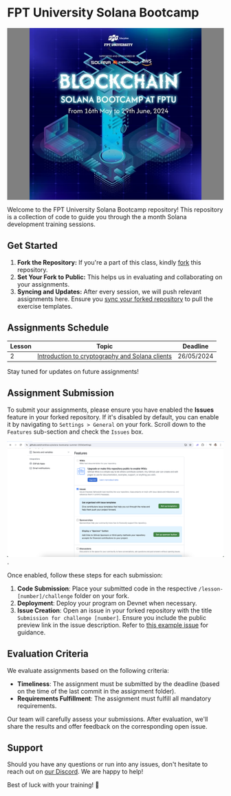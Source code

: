 # FPT University Solana Bootcamp

<p width="full" margin="auto" align="center" style="background:gray"><img src="assets/logo.png" alt="ship" width="400" margin="auto" align="center" /></p>

Welcome to the FPT University Solana Bootcamp repository! This repository is a collection of code to guide you through the a month Solana development training sessions.

## Get Started

1. **Fork the Repository:** If you're a part of this class, kindly [fork](https://docs.github.com/en/get-started/quickstart/fork-a-repo#forking-a-repository) this repository.
2. **Set Your Fork to Public:** This helps us in evaluating and collaborating on your assignments.
3. **Syncing and Updates:** After every session, we will push relevant assignments here. Ensure you [sync your forked repository](https://docs.github.com/en/pull-requests/collaborating-with-pull-requests/working-with-forks/syncing-a-fork) to pull the exercise templates.

## Assignments Schedule

| Lesson | Topic                                                                     | Deadline   |
| --- | ------------------------------------------------------------------------- | ---------- |
| 2   | [Introduction to cryptography and Solana clients](./lesson-2/challenge/)                                 | 26/05/2024 |


Stay tuned for updates on future assignments!

## Assignment Submission

To submit your assignments, please ensure you have enabled the **Issues** feature in your forked repository. If it's disabled by default, you can enable it by navigating to `Settings > General` on your fork. Scroll down to the `Features` sub-section and check the `Issues` box.

![how to enable issue feature on fork](./assets/enable-issue-feature.png).

Once enabled, follow these steps for each submission:

1. **Code Submission**: Place your submitted code in the respective `/lesson-[number]/challenge` folder on your fork.
2. **Deployment**: Deploy your program on Devnet when necessary.
3. **Issue Creation**: Open an issue in your forked repository with the title `Submission for challenge [number]`. Ensure you include the public preview link in the issue description. Refer to [this example issue](https://github.com/trankhacvy/fptu-solana-bootcamp/issues/1) for guidance.

## Evaluation Criteria

We evaluate assignments based on the following criteria:

- **Timeliness**: The assignment must be submitted by the deadline (based on the time of the last commit in the assignment folder).
- **Requirements Fulfillment**: The assignment must fulfill all mandatory requirements.

Our team will carefully assess your submissions. After evaluation, we'll share the results and offer feedback on the corresponding open issue.

## Support

Should you have any questions or run into any issues, don't hesitate to reach out on [our Discord](https://discord.gg/gZmWJ5jQ). We are happy to help!

Best of luck with your training! 🌟